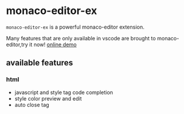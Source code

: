 # monaco-editor-ex

```monaco-editor-ex``` is a powerful monaco-editor extension.
    
Many features that are only available in vscode are brought to monaco-editor,try it now! [online demo]()

## available features
### html
* javascript and style tag code completion
* style color preview and edit
* auto close tag 
<!-- ### javascript

### css -->